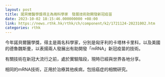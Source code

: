 ```yaml
---
layout: post
title: 諾貝爾醫學獎得主為兩科學家　發展技術助開發新冠疫苗
date: 2023-10-02 18:15:46.000000000 +08:00
link: https://news.rthk.hk/rthk/ch/component/k2/1721124-20231002.htm
categories: rthk
---
```


今年諾貝爾醫學獎，得主是兩名科學家，分別是匈牙利的卡塔林卡里科，以及美國的德魯魏斯曼，以表揚兩人發展出有助開發「mRNA」新冠疫苗的技術。

有關技術在新冠大流行之前，處於實驗階段，現時已經與世界各地分享。

相同的mRNA技術，正用於治療其他疾病，包括癌症的相關研究。
